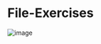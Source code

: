 # File-Exercises



![image](https://github.com/Hugodelima/File-Exercises/assets/110146009/36e7d956-b847-4469-97d2-4f5f45b161c8)
